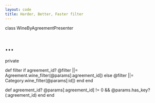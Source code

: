 ```yaml
---
layout: code
title: Harder, Better, Faster filter
---
```


class WineByAgreementPresenter
  # ...
  private
  
  def filter
    if agreement_id?
      @filter ||= Agreement.wine_filter(@params[:agreement_id])
    else
      @filter ||= Category.wine_filter(@params[:id])
    end
  end

  def agreement_id?
    @params[:agreement_id] != 0 && @params.has_key?(:agreement_id)
  end
end